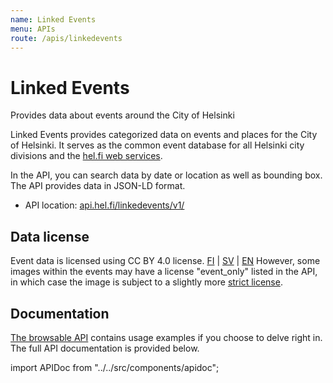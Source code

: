```yaml
---
name: Linked Events
menu: APIs
route: /apis/linkedevents
---
```


# Linked Events

Provides data about events around the City of Helsinki

Linked Events provides categorized data on events and places for the City of Helsinki. It serves as the common event database for all Helsinki city divisions and the [hel.fi web services](http://www.hel.fi/www/helsinki/fi/tapahtumakalenteri).

In the API, you can search data by date or location as well as bounding box. The API provides data in JSON-LD format.

* API location: [api.hel.fi/linkedevents/v1/](https://api.hel.fi/linkedevents/v1/)

## Data license

Event data is licensed using CC BY 4.0 license. [FI](http://creativecommons.org/licenses/by/4.0/deed.fi) | [SV](http://creativecommons.org/licenses/by/4.0/deed.sv) | [EN](http://creativecommons.org/licenses/by/4.0/deed.en) However, some images within the events may have a license "event_only" listed in the API, in which case the image is subject to a slightly more [strict license](https://api.hel.fi/linkedevents/v1).

## Documentation

[The browsable API](http://api.hel.fi/linkedevents/v0.1/#usage-instructions) contains usage examples if you choose to delve right in. The full API documentation is provided below.

import APIDoc from "../../src/components/apidoc";

<APIDoc doc="https://raw.githubusercontent.com/City-of-Helsinki/api-linked-events/master/linked-events.swagger.yaml" />
